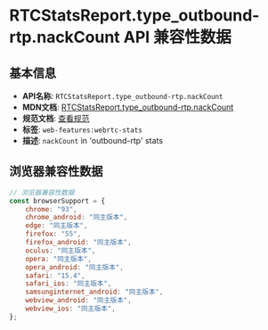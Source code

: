 # RTCStatsReport.type_outbound-rtp.nackCount API 兼容性数据

## 基本信息

- **API名称**: `RTCStatsReport.type_outbound-rtp.nackCount`
- **MDN文档**: [RTCStatsReport.type_outbound-rtp.nackCount](https://developer.mozilla.org/docs/Web/API/RTCOutboundRtpStreamStats/nackCount)
- **规范文档**: [查看规范](https://w3c.github.io/webrtc-stats/#dom-rtcoutboundrtpstreamstats-nackcount)
- **标签**: `web-features:webrtc-stats`
- **描述**: `nackCount` in 'outbound-rtp' stats

## 浏览器兼容性数据

```javascript
// 浏览器兼容性数据
const browserSupport = {
    chrome: "93",
    chrome_android: "同主版本",
    edge: "同主版本",
    firefox: "55",
    firefox_android: "同主版本",
    oculus: "同主版本",
    opera: "同主版本",
    opera_android: "同主版本",
    safari: "15.4",
    safari_ios: "同主版本",
    samsunginternet_android: "同主版本",
    webview_android: "同主版本",
    webview_ios: "同主版本",
};

```

